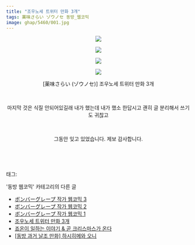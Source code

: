 ```yaml
---
title: "조우노세 트위터 만화 3개"
tags: 薬味さらい ゾウノセ 동방_웹코믹
image: ghap/5460/001.jpg
---
```

<div class="article">
<p style="text-align: center; clear: none; float: none;"><img src="{{ site.nasurl }}/ghap/5460/001.jpg"/></p>
<p style="text-align: center; clear: none; float: none;"><img src="{{ site.nasurl }}/ghap/5460/002.jpg"/></p>
<p style="text-align: center; clear: none; float: none;"><img src="{{ site.nasurl }}/ghap/5460/003.jpg"/></p>
<p style="text-align: center; clear: none; float: none;"><img src="{{ site.nasurl }}/ghap/5460/004.jpg"/></p>
<p style="text-align: center; clear: none; float: none;">[薬味さらい (ゾウノセ)] 조우노세 트위터 만화 3개</p>
<p style="text-align: center; clear: none; float: none;"><br/></p>
<p style="text-align: center; clear: none; float: none;">마지막 것은 식질 안되어있길래 내가 했는데 내가 했소 한답시고 괜히 글 분리해서 쓰기도 귀찮고</p>
<p style="text-align: center; clear: none; float: none;"><br/></p>
<p style="text-align: center; clear: none; float: none;">그동안 잊고 있었습니다. 제보 감사합니다.</p>
<p style="text-align: center; clear: none; float: none;"><br/></p>
<p><br/></p>
</div><div class="tagTrail">
<p>태그: </p>
<ul>
</ul>
</div><div class="another">
<p>'동방 웹코믹' 카테고리의 다른 글</p>
<ul>
<li><a href="/2019-01-07-ghap_5538">ボンバーグレープ 작가 웹코믹 3</a></li>
<li><a href="/2019-01-07-ghap_5537">ボンバーグレープ 작가 웹코믹 2</a></li>
<li><a href="/2019-01-07-ghap_5536">ボンバーグレープ 작가 웹코믹 1</a></li>
<li><a href="/2018-12-31-ghap_5460">조우노세 트위터 만화 3개</a></li>
<li><a href="/2018-12-26-ghap_5448">죠온이 일하는 이야기 &amp; 곧 크리스마스가 온다</a></li>
<li><a href="/2018-12-26-ghap_5446">[동방 과거 날조 만화] 하시히메와 오니</a></li>
</ul>
</div>